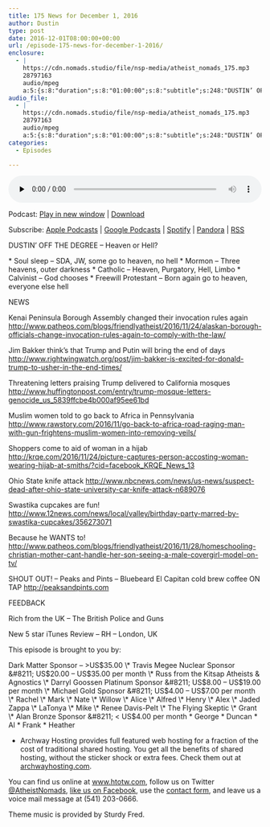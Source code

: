 ```yaml
---
title: 175 News for December 1, 2016
author: Dustin
type: post
date: 2016-12-01T08:00:00+00:00
url: /episode-175-news-for-december-1-2016/
enclosure:
  - |
    https://cdn.nomads.studio/file/nsp-media/atheist_nomads_175.mp3
    28797163
    audio/mpeg
    a:5:{s:8:"duration";s:8:"01:00:00";s:8:"subtitle";s:248:"DUSTIN’ OFF THE DEGREE - Heaven or Hell? * Soul sleep - SDA, JW, some go to heaven, no hell * Mormon - Three heavens, outer darkness * Catholic - Heaven, Purgatory, Hell, Limbo * Calvinist - God chooses * Freewill Protestant - Born again go to...";s:8:"explicit";s:1:"1";s:13:"episode_title";s:25:"News for December 1, 2016";s:10:"episode_no";s:3:"175";}
audio_file:
  - |
    https://cdn.nomads.studio/file/nsp-media/atheist_nomads_175.mp3
    28797163
    audio/mpeg
    a:5:{s:8:"duration";s:8:"01:00:00";s:8:"subtitle";s:248:"DUSTIN’ OFF THE DEGREE - Heaven or Hell? * Soul sleep - SDA, JW, some go to heaven, no hell * Mormon - Three heavens, outer darkness * Catholic - Heaven, Purgatory, Hell, Limbo * Calvinist - God chooses * Freewill Protestant - Born again go to...";s:8:"explicit";s:1:"1";s:13:"episode_title";s:25:"News for December 1, 2016";s:10:"episode_no";s:3:"175";}
categories:
  - Episodes

---
```

<div itemscope itemtype="http://schema.org/AudioObject">
  <meta itemprop="name" content="175 News for December 1, 2016" />
  
  <meta itemprop="uploadDate" content="2016-12-01T01:00:00-07:00" />
  
  <meta itemprop="encodingFormat" content="audio/mpeg" />
  
  <meta itemprop="duration" content="PT1H00M00S" />
  
  <meta itemprop="description" content="DUSTIN’ OFF THE DEGREE - Heaven or Hell? * Soul sleep - SDA, JW, some go to heaven, no hell * Mormon - Three heavens, outer darkness * Catholic - Heaven, Purgatory, Hell, Limbo * Calvinist - God chooses * Freewill Protestant - Born again go to..." />
  
  <meta itemprop="contentUrl" content="https://dts.podtrac.com/redirect.mp3/cdn.nomads.studio/file/nsp-media/atheist_nomads_175.mp3" />
  
  <meta itemprop="contentSize" content="27.5" />
  </p> 
  
  <div class="powerpress_player" id="powerpress_player_8437">
    <audio class="wp-audio-shortcode" id="audio-5053-181" preload="none" style="width: 100%;" controls="controls"><source type="audio/mpeg" src="https://dts.podtrac.com/redirect.mp3/cdn.nomads.studio/file/nsp-media/atheist_nomads_175.mp3?_=181" /><a href="https://dts.podtrac.com/redirect.mp3/cdn.nomads.studio/file/nsp-media/atheist_nomads_175.mp3">https://dts.podtrac.com/redirect.mp3/cdn.nomads.studio/file/nsp-media/atheist_nomads_175.mp3</a></audio>
  </div>
</div>

<p class="powerpress_links powerpress_links_mp3">
  Podcast: <a href="https://dts.podtrac.com/redirect.mp3/cdn.nomads.studio/file/nsp-media/atheist_nomads_175.mp3" class="powerpress_link_pinw" target="_blank" title="Play in new window" onclick="return powerpress_pinw('https://htotw.com/?powerpress_pinw=5053-podcast');" rel="nofollow">Play in new window</a> | <a href="https://dts.podtrac.com/redirect.mp3/cdn.nomads.studio/file/nsp-media/atheist_nomads_175.mp3" class="powerpress_link_d" title="Download" rel="nofollow" download="atheist_nomads_175.mp3">Download</a>
</p>

<p class="powerpress_links powerpress_subscribe_links">
  Subscribe: <a href="https://podcasts.apple.com/us/podcast/humanists-take-on-the-world/id530050098?mt=2&ls=1" class="powerpress_link_subscribe powerpress_link_subscribe_itunes" target="_blank" title="Subscribe on Apple Podcasts" rel="nofollow">Apple Podcasts</a> | <a href="https://www.google.com/podcasts?feed=aHR0cDovL2F0aGVpc3Rub21hZHMubGlic3luLmNvbS9yc3M%3D" class="powerpress_link_subscribe powerpress_link_subscribe_googleplay" target="_blank" title="Subscribe on Google Podcasts" rel="nofollow">Google Podcasts</a> | <a href="https://open.spotify.com/show/3LzK2xZGike6Tc1GEMtMbr?si=LieN9SNuTpq96smuaUsH8A" class="powerpress_link_subscribe powerpress_link_subscribe_spotify" target="_blank" title="Subscribe on Spotify" rel="nofollow">Spotify</a> | <a href="https://www.pandora.com/podcast/atheist-nomads/PC:10122?corr=62071012&part=ug" class="powerpress_link_subscribe powerpress_link_subscribe_pandora" target="_blank" title="Subscribe on Pandora" rel="nofollow">Pandora</a> | <a href="https://htotw.com/feed/podcast/" class="powerpress_link_subscribe powerpress_link_subscribe_rss" target="_blank" title="Subscribe via RSS" rel="nofollow">RSS</a>
</p>

DUSTIN’ OFF THE DEGREE &#8211; Heaven or Hell?

\* Soul sleep &#8211; SDA, JW, some go to heaven, no hell \* Mormon &#8211; Three heavens, outer darkness \* Catholic &#8211; Heaven, Purgatory, Hell, Limbo \* Calvinist &#8211; God chooses * Freewill Protestant &#8211; Born again go to heaven, everyone else hell

NEWS

Kenai Peninsula Borough Assembly changed their invocation rules again <a href="http://www.patheos.com/blogs/friendlyatheist/2016/11/24/alaskan-borough-officials-change-invocation-rules-again-to-comply-with-the-law/" target="_blank" rel="noopener">http://www.patheos.com/blogs/friendlyatheist/2016/11/24/alaskan-borough-officials-change-invocation-rules-again-to-comply-with-the-law/</a>

Jim Bakker think’s that Trump and Putin will bring the end of days <a href="http://www.rightwingwatch.org/post/jim-bakker-is-excited-for-donald-trump-to-usher-in-the-end-times/" target="_blank" rel="noopener">http://www.rightwingwatch.org/post/jim-bakker-is-excited-for-donald-trump-to-usher-in-the-end-times/</a>

Threatening letters praising Trump delivered to California mosques <a href="http://www.huffingtonpost.com/entry/trump-mosque-letters-genocide_us_5839ffcbe4b000af95ee61bd" target="_blank" rel="noopener">http://www.huffingtonpost.com/entry/trump-mosque-letters-genocide_us_5839ffcbe4b000af95ee61bd</a>

Muslim women told to go back to Africa in Pennsylvania <a href="http://www.rawstory.com/2016/11/go-back-to-africa-road-raging-man-with-gun-frightens-muslim-women-into-removing-veils/" target="_blank" rel="noopener">http://www.rawstory.com/2016/11/go-back-to-africa-road-raging-man-with-gun-frightens-muslim-women-into-removing-veils/</a>

Shoppers come to aid of woman in a hijab <a href="http://krqe.com/2016/11/24/picture-captures-person-accosting-woman-wearing-hijab-at-smiths/?cid=facebook_KRQE_News_13" target="_blank" rel="noopener">http://krqe.com/2016/11/24/picture-captures-person-accosting-woman-wearing-hijab-at-smiths/?cid=facebook_KRQE_News_13</a>

Ohio State knife attack <a href="http://www.nbcnews.com/news/us-news/suspect-dead-after-ohio-state-university-car-knife-attack-n689076" target="_blank" rel="noopener">http://www.nbcnews.com/news/us-news/suspect-dead-after-ohio-state-university-car-knife-attack-n689076</a>

Swastika cupcakes are fun! <a href="http://www.12news.com/news/local/valley/birthday-party-marred-by-swastika-cupcakes/356273071" target="_blank" rel="noopener">http://www.12news.com/news/local/valley/birthday-party-marred-by-swastika-cupcakes/356273071</a>

Because he WANTS to! <a href="http://www.patheos.com/blogs/friendlyatheist/2016/11/28/homeschooling-christian-mother-cant-handle-her-son-seeing-a-male-covergirl-model-on-tv/" target="_blank" rel="noopener">http://www.patheos.com/blogs/friendlyatheist/2016/11/28/homeschooling-christian-mother-cant-handle-her-son-seeing-a-male-covergirl-model-on-tv/</a>

SHOUT OUT! &#8211; Peaks and Pints &#8211; Bluebeard El Capitan cold brew coffee ON TAP <a href="http://peaksandpints.com" target="_blank" rel="noopener">http://peaksandpints.com</a>

FEEDBACK

Rich from the UK &#8211; The British Police and Guns

New 5 star iTunes Review &#8211; RH &#8211; London, UK

This episode is brought to you by:

Dark Matter Sponsor &#8211; >US$35.00 \* Travis Megee Nuclear Sponsor &#8211; US$20.00 &#8211; US$35.00 per month \* Russ from the Kitsap Atheists & Agnostics \* Darryl Goossen Platinum Sponsor &#8211; US$8.00 &#8211; US$19.00 per month \* Michael Gold Sponsor &#8211; US$4.00 &#8211; US$7.00 per month \* Rachel \* Mark \* Nate \* Willow \* Alice \* Alfred \* Henry \* Alex \* Jaded Zappa \* LaTonya \* Mike \* Renee Davis-Pelt \* The Flying Skeptic \* Grant \* Alan Bronze Sponsor &#8211; < US$4.00 per month \* George \* Duncan \* Al \* Frank \* Heather

* Archway Hosting provides full featured web hosting for a fraction of the cost of traditional shared hosting. You get all the benefits of shared hosting, without the sticker shock or extra fees. Check them out at <a href="http://archwayhosting.com/" target="_blank" rel="noopener">archwayhosting.com</a>.

You can find us online at <a href="http://www.htotw.com/" target="_blank" rel="noopener">www.htotw.com</a>, follow us on Twitter <a href="https://twitter.com/AtheistNomads" target="_blank" rel="noopener">@AtheistNomads</a>, <a href="https://www.facebook.com/AtheistNomads" target="_blank" rel="noopener">like us on Facebook</a>, use the [contact form](https://htotw.com/contact), and leave us a voice mail message at (541) 203-0666.

Theme music is provided by Sturdy Fred.